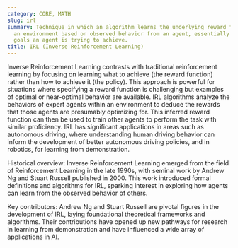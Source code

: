 ```yaml
---
category: CORE, MATH
slug: irl
summary: Technique in which an algorithm learns the underlying reward function of
  an environment based on observed behavior from an agent, essentially inferring the
  goals an agent is trying to achieve.
title: IRL (Inverse Reinforcement Learning)
---
```


Inverse Reinforcement Learning contrasts with traditional reinforcement learning by focusing on learning what to achieve (the reward function) rather than how to achieve it (the policy). This approach is powerful for situations where specifying a reward function is challenging but examples of optimal or near-optimal behavior are available. IRL algorithms analyze the behaviors of expert agents within an environment to deduce the rewards that those agents are presumably optimizing for. This inferred reward function can then be used to train other agents to perform the task with similar proficiency. IRL has significant applications in areas such as autonomous driving, where understanding human driving behavior can inform the development of better autonomous driving policies, and in robotics, for learning from demonstration.

Historical overview: Inverse Reinforcement Learning emerged from the field of Reinforcement Learning in the late 1990s, with seminal work by Andrew Ng and Stuart Russell published in 2000. This work introduced formal definitions and algorithms for IRL, sparking interest in exploring how agents can learn from the observed behavior of others.

Key contributors: Andrew Ng and Stuart Russell are pivotal figures in the development of IRL, laying foundational theoretical frameworks and algorithms. Their contributions have opened up new pathways for research in learning from demonstration and have influenced a wide array of applications in AI.